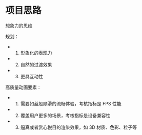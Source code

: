 # 项目思路
想象力的思维

规划：
* 1. 形象化的表现力
* 2. 自然的过渡效果
* 3. 更具互动性

高质量动画要素：
* 1. 需要如丝般顺滑的流畅体验，考核指标是 FPS 性能
* 2. 覆盖用户更多的场景，考核指标是设备兼容性
* 3. 逼真或者赏心悦目的渲染效果，如 3D 材质、色彩、粒子等
